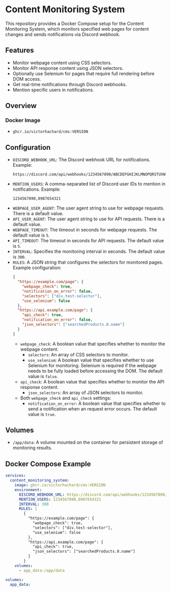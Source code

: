 # Content Monitoring System

This repository provides a Docker Compose setup for the Content Monitoring System, which monitors specified web pages for content changes and sends notifications via Discord webhook.

## Features

- Monitor webpage content using CSS selectors.
- Monitor API response content using JSON selectors.
- Optionally use Selenium for pages that require full rendering before DOM access.
- Get real-time notifications through Discord webhooks.
- Mention specific users in notifications.

## Overview

### Docker Image

  - `ghcr.io/victorhachard/cms:VERSION`

## Configuration

  - `DISCORD_WEBHOOK_URL`: The Discord webhook URL for notifications. Example:
    ```
    https://discord.com/api/webhooks/1234567890/ABCDEFGHIJKLMNOPQRSTUVWXYZ
    ```
  - `MENTION_USERS`: A comma-separated list of Discord user IDs to mention in notifications. Example:
    ```
    1234567890,0987654321
    ```
  - `WEBPAGE_USER_AGENT`: The user agent string to use for webpage requests. There is a default value.
  - `API_USER_AGENT`: The user agent string to use for API requests. There is a default value.
  - `WEBPAGE_TIMEOUT`: The timeout in seconds for webpage requests. The default value is `5`.
  - `API_TIMEOUT`: The timeout in seconds for API requests. The default value is `5`.
  - `INTERVAL`: Specifies the monitoring interval in seconds. The default value is `300`.
  - `RULES`: A JSON string that configures the selectors for monitored pages. Example configuration:
    ```json
    {
      "https://example.com/page": {
        "webpage_check": true,
        "notification_on_error": false,
        "selectors": ["div.test-selector"],
        "use_selenium": false
      },
      "https://api.example.com/page": {
        "api_check": true,
        "notification_on_error": false,
        "json_selectors": ["searchedProducts.0.name"]
      }
    }
    ```
    - `webpage_check`: A boolean value that specifies whether to monitor the webpage content.
      - `selectors`: An array of CSS selectors to monitor.
      - `use_selenium`: A boolean value that specifies whether to use Selenium for monitoring. Selenium is required if the webpage needs to be fully loaded before accessing the DOM. The default value is `false`.
    - `api_check`: A boolean value that specifies whether to monitor the API response content.
      - `json_selectors`: An array of JSON selectors to monitor.
    - Both `webpage_check` and `api_check` settings:
      - `notification_on_error`: A boolean value that specifies whether to send a notification when an request error occurs. The default value is `true`.

## Volumes

  - `/app/data`: A volume mounted on the container for persistent storage of monitoring results.

## Docker Compose Example

```yaml
services:
  content_monitoring_system:
    image: ghcr.io/victorhachard/cms:VERSION
    environment:
      DISCORD_WEBHOOK_URL: https://discord.com/api/webhooks/1234567890/ABCDEFGHIJKLMNOPQRSTUVWXYZ
      MENTION_USERS: 1234567890,0987654321
      INTERVAL: 300
      RULES: |
        {
          "https://example.com/page": {
            "webpage_check": true,
            "selectors": ["div.test-selector"],
            "use_selenium": false
          },
          "https://api.example.com/page": {
            "api_check": true,
            "json_selectors": ["searchedProducts.0.name"]
          }
        }
    volumes:
      - app_data:/app/data

volumes:
  app_data:
```
